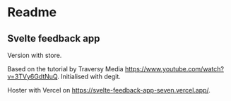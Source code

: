# Readme

## Svelte feedback app

Version with store.

Based on the tutorial by Traversy Media https://www.youtube.com/watch?v=3TVy6GdtNuQ.
Initialised with degit.

Hoster with Vercel on https://svelte-feedback-app-seven.vercel.app/.
